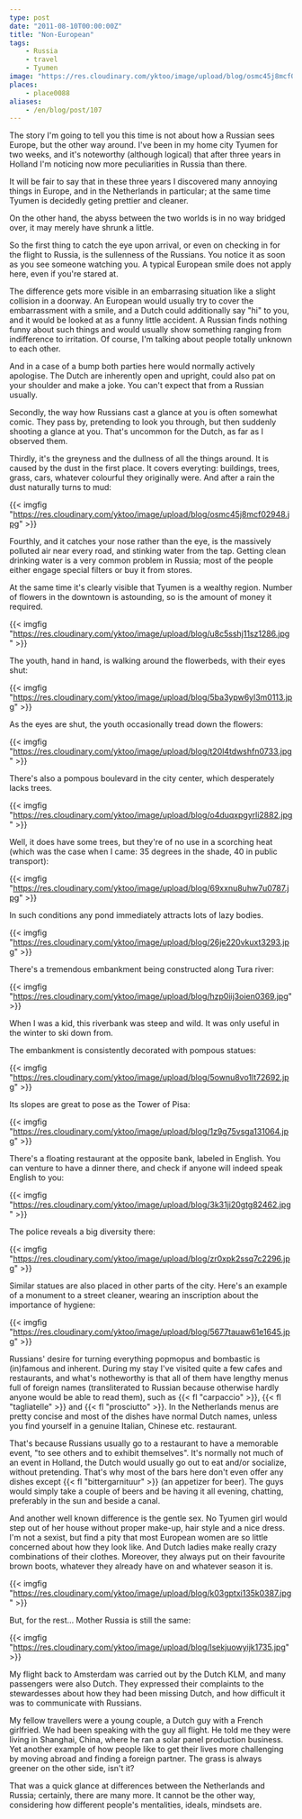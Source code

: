 ```yaml
---
type: post
date: "2011-08-10T00:00:00Z"
title: "Non-European"
tags:
    - Russia
    - travel
    - Tyumen
image: "https://res.cloudinary.com/yktoo/image/upload/blog/osmc45j8mcf02948.jpg"
places:
    - place0088
aliases:
    - /en/blog/post/107
---
```


The story I'm going to tell you this time is not about how a Russian sees Europe, but the other way around. I've been in my home city Tyumen for two weeks, and it's noteworthy (although logical) that after three years in Holland I'm noticing now more peculiarities in Russia than there.

<!--more-->

It will be fair to say that in these three years I discovered many annoying things in Europe, and in the Netherlands in particular; at the same time Tyumen is decidedly geting prettier and cleaner.

On the other hand, the abyss between the two worlds is in no way bridged over, it may merely have shrunk a little.

So the first thing to catch the eye upon arrival, or even on checking in for the flight to Russia, is the sullenness of the Russians. You notice it as soon as you see someone watching you. A typical European smile does not apply here, even if you're stared at.

The difference gets more visible in an embarrasing situation like a slight collision in a doorway. An European would usually try to cover the embarrassment with a smile, and a Dutch could additionally say "hi" to you, and it would be looked at as a funny little accident. A Russian finds nothing funny about such things and would usually show something ranging from indifference to irritation. Of course, I'm talking about people totally unknown to each other.

And in a case of a bump both parties here would normally actively apologise. The Dutch are inherently open and upright, could also pat on your shoulder and make a joke. You can't expect that from a Russian usually.

Secondly, the way how Russians cast a glance at you is often somewhat comic. They pass by, pretending to look you through, but then suddenly shooting a glance at you. That's uncommon for the Dutch, as far as I observed them.

Thirdly, it's the greyness and the dullness of all the things around. It is caused by the dust in the first place. It covers everyting: buildings, trees, grass, cars, whatever colourful they originally were. And after a rain the dust naturally turns to mud:

{{< imgfig "https://res.cloudinary.com/yktoo/image/upload/blog/osmc45j8mcf02948.jpg" >}}

Fourthly, and it catches your nose rather than the eye, is the massively polluted air near every road, and stinking water from the tap. Getting clean drinking water is a very common problem in Russia; most of the people either engage special filters or buy it from stores.

At the same time it's clearly visible that Tyumen is a wealthy region. Number of flowers in the downtown is astounding, so is the amount of money it required.

{{< imgfig "https://res.cloudinary.com/yktoo/image/upload/blog/u8c5sshj11sz1286.jpg" >}}

The youth, hand in hand, is walking around the flowerbeds, with their eyes shut:

{{< imgfig "https://res.cloudinary.com/yktoo/image/upload/blog/5ba3ypw6yl3m0113.jpg" >}}

As the eyes are shut, the youth occasionally tread down the flowers:

{{< imgfig "https://res.cloudinary.com/yktoo/image/upload/blog/t20l4tdwshfn0733.jpg" >}}

There's also a pompous boulevard in the city center, which desperately lacks trees.

{{< imgfig "https://res.cloudinary.com/yktoo/image/upload/blog/o4duqxpgyrli2882.jpg" >}}

Well, it does have some trees, but they're of no use in a scorching heat (which was the case when I came: 35 degrees in the shade, 40 in public transport):

{{< imgfig "https://res.cloudinary.com/yktoo/image/upload/blog/69xxnu8uhw7u0787.jpg" >}}

In such conditions any pond immediately attracts lots of lazy bodies.

{{< imgfig "https://res.cloudinary.com/yktoo/image/upload/blog/26je220vkuxt3293.jpg" >}}

There's a tremendous embankment being constructed along Tura river:

{{< imgfig "https://res.cloudinary.com/yktoo/image/upload/blog/hzp0iij3oien0369.jpg" >}}

When I was a kid, this riverbank was steep and wild. It was only useful in the winter to ski down from.

The embankment is consistently decorated with pompous statues:

{{< imgfig "https://res.cloudinary.com/yktoo/image/upload/blog/5ownu8vo1lt72692.jpg" >}}

Its slopes are great to pose as the Tower of Pisa:

{{< imgfig "https://res.cloudinary.com/yktoo/image/upload/blog/1z9g75vsga131064.jpg" >}}

There's a floating restaurant at the opposite bank, labeled in English. You can venture to have a dinner there, and check if anyone will indeed speak English to you:

{{< imgfig "https://res.cloudinary.com/yktoo/image/upload/blog/3k31ji20gtg82462.jpg" >}}

The police reveals a big diversity there:

{{< imgfig "https://res.cloudinary.com/yktoo/image/upload/blog/zr0xpk2ssq7c2296.jpg" >}}

Similar statues are also placed in other parts of the city. Here's an example of a monument to a street cleaner, wearing an inscription about the importance of hygiene:

{{< imgfig "https://res.cloudinary.com/yktoo/image/upload/blog/5677tauaw61e1645.jpg" >}}

Russians' desire for turning everything popmopus and bombastic is (in)famous and inherent. During my stay I've visited quite a few cafes and restaurants, and what's notheworthy is that all of them have lengthy menus full of foreign names (transliterated to Russian because otherwise hardly anyone would be able to read them), such as {{< fl "carpaccio" >}}, {{< fl "tagliatelle" >}} and {{< fl "prosciutto" >}}. In the Netherlands menus are pretty concise and most of the dishes have normal Dutch names, unless you find yourself in a genuine Italian, Chinese etc. restaurant.

That's because Russians usually go to a restaurant to have a memorable event, "to see others and to exhibit themselves". It's normally not much of an event in Holland, the Dutch would usually go out to eat and/or socialize, without pretending. That's why most of the bars here don't even offer any dishes except {{< fl "bittergarnituur" >}} (an appetizer for beer). The guys would simply take a couple of beers and be having it all evening, chatting, preferably in the sun and beside a canal.

And another well known difference is the gentle sex. No Tyumen girl would step out of her house without proper make-up, hair style and a nice dress. I'm not a sexist, but find a pity that most European women are so little concerned about how they look like. And Dutch ladies make really crazy combinations of their clothes. Moreover, they always put on their favourite brown boots, whatever they already have on and whatever season it is.

{{< imgfig "https://res.cloudinary.com/yktoo/image/upload/blog/k03gptxi135k0387.jpg" >}}

But, for the rest… Mother Russia is still the same:

{{< imgfig "https://res.cloudinary.com/yktoo/image/upload/blog/lsekjuowyijk1735.jpg" >}}

My flight back to Amsterdam was carried out by the Dutch KLM, and many passengers were also Dutch. They expressed their complaints to the stewardesses about how they had been missing Dutch, and how difficult it was to communicate with Russians.

My fellow travellers were a young couple, a Dutch guy with a French girlfried. We had been speaking with the guy all flight. He told me they were living in Shanghai, China, where he ran a solar panel production business. Yet another example of how people like to get their lives more challenging by moving abroad and finding a foreign partner. The grass is always greener on the other side, isn't it?

That was a quick glance at differences between the Netherlands and Russia; certainly, there are many more. It cannot be the other way, considering how different people's mentalities, ideals, mindsets are.
